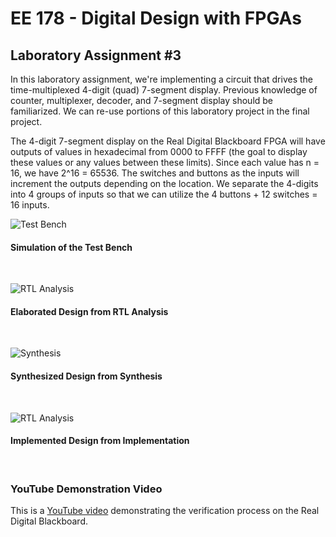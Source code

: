 # EE 178 - Digital Design with FPGAs

## Laboratory Assignment #3

In this laboratory assignment, we're implementing a circuit that drives the time-multiplexed 4-digit (quad) 7-segment display. Previous knowledge of counter, multiplexer, decoder, and 7-segment display should be familiarized. We can re-use portions of this laboratory project in the final project.

The 4-digit 7-segment display on the Real Digital Blackboard FPGA will have outputs of values in hexadecimal from 0000 to FFFF (the goal to display these values or any values between these limits). Since each value has n = 16, we have 2^16 = 65536. The switches and buttons as the inputs will increment the outputs depending on the location. We separate the 4-digits into 4 groups of inputs so that we can utilize the 4 buttons + 12 switches = 16 inputs.

![Test Bench](https://cdn.discordapp.com/attachments/948455704757411860/948455811175301170/unknown.png)
#### Simulation of the Test Bench
<br/>

![RTL Analysis](https://cdn.discordapp.com/attachments/948455704757411860/948456353360404520/unknown.png)
#### Elaborated Design from RTL Analysis
<br/>

![Synthesis](https://cdn.discordapp.com/attachments/948455704757411860/948457244071174154/unknown.png)
#### Synthesized Design from Synthesis
<br/>

![RTL Analysis](https://cdn.discordapp.com/attachments/948455704757411860/948458517893894154/unknown.png)
#### Implemented Design from Implementation
<br/>

### YouTube Demonstration Video
This is a [YouTube video](https://www.youtube.com/watch?v=gVjwgPLWqxM) demonstrating the verification process on the Real Digital Blackboard.
